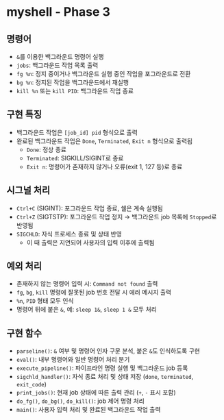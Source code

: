 # myshell - Phase 3

## 명령어
- `&`를 이용한 백그라운드 명령어 실행
- `jobs`: 백그라운드 작업 목록 출력
- `fg %n`: 정지 중이거나 백그라운드 실행 중인 작업을 포그라운드로 전환
- `bg %n`: 정지된 작업을 백그라운드에서 재실행
- `kill %n` 또는 `kill PID`: 백그라운드 작업 종료

## 구현 특징
- 백그라운드 작업은 `[job_id] pid` 형식으로 출력
- 완료된 백그라운드 작업은 `Done`, `Terminated`, `Exit n` 형식으로 출력됨
  - `Done`: 정상 종료
  - `Terminated`: SIGKILL/SIGINT로 종료
  - `Exit n`: 명령어가 존재하지 않거나 오류(exit 1, 127 등)로 종료

## 시그널 처리
- `Ctrl+C` (SIGINT): 포그라운드 작업 종료, 쉘은 계속 실행됨
- `Ctrl+Z` (SIGTSTP): 포그라운드 작업 정지 → 백그라운드 job 목록에 `Stopped`로 반영됨
- `SIGCHLD`: 자식 프로세스 종료 및 상태 반영
  - 이 때 출력은 지연되어 사용자의 입력 이후에 출력됨

## 예외 처리
- 존재하지 않는 명령어 입력 시: `Command not found` 출력
- `fg`, `bg`, `kill` 명령에 잘못된 job 번호 전달 시 에러 메시지 출력
- `%n`, `PID` 형태 모두 인식
- 명령어 뒤에 붙은 `&`, 예: `sleep 1&`, `sleep 1 &` 모두 처리

## 구현 함수
- `parseline()`: `&` 여부 및 명령어 인자 구문 분석, 붙은 `&`도 인식하도록 구현
- `eval()`: 내부 명령어와 일반 명령어 처리 분기
- `execute_pipeline()`: 파이프라인 명령 실행 및 백그라운드 job 등록
- `sigchld_handler()`: 자식 종료 처리 및 상태 저장 (`done`, `terminated`, `exit_code`)
- `print_jobs()`: 현재 job 상태에 따른 출력 관리 (`+`, `-` 표시 포함)
- `do_fg()`, `do_bg()`, `do_kill()`: job 제어 명령 처리
- `main()`: 사용자 입력 처리 및 완료된 백그라운드 작업 출력
